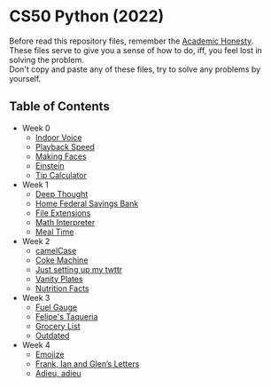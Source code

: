 # CS50 Python (2022)

Before read this repository files, remember the [Academic Honesty](https://cs50.harvard.edu/x/honesty/).
<br/>
These files serve to give you a sense of how to do, iff, you feel lost in solving the problem.
<br/>
Don't copy and paste any of these files, try to solve any problems by yourself.

## Table of Contents
  * Week 0
    * [Indoor Voice](./week0/indoor/indoor.py)
    * [Playback Speed](./week0/playback/playback.py)
    * [Making Faces](./week0/faces/faces.py)
    * [Einstein](./week0/einstein/einstein.py)
    * [Tip Calculator](./week0/tip/tip.py)
  * Week 1
    * [Deep Thought](./week1/deep/deep.py)
    * [Home Federal Savings Bank](./week1/bank/bank.py)
    * [File Extensions](./week1/extensions/extensions.py)
    * [Math Interpreter](./week1/interpreter/interpreter.py)
    * [Meal Time](./week1/meal/meal.py)
  * Week 2
    * [camelCase](./week2/camel/camel.py)
    * [Coke Machine](./week2/coke/coke.py)
    * [Just setting up my twttr](./week2/twttr/twttr.py)
    * [Vanity Plates](./week2/plates/plates.py)
    * [Nutrition Facts](./week2/nutrition/nutrition.py)
  * Week 3
    * [Fuel Gauge](./week3/fuel/fuel.py)
    * [Felipe's Taqueria](./week3/taqueria/taqueria.py)
    * [Grocery List](./week3/grocery/grocery.py)
    * [Outdated](./week3/outdated/outdated.py)
  * Week 4
    * [Emojize](./week4/emojize/emojize.py)
    * [Frank, Ian and Glen’s Letters](./week4/figlet/figlet.py)
    * [Adieu, adieu](./week4/adieu/adieu.py)


